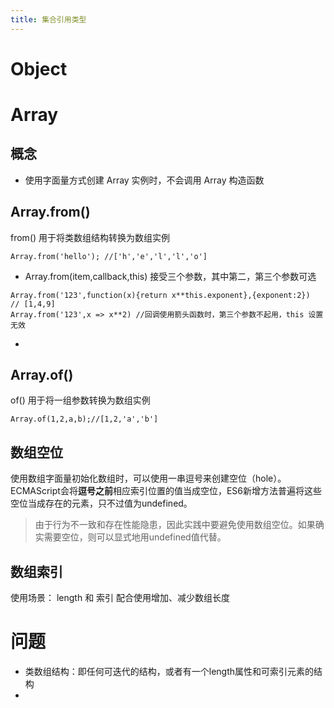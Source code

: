 ```yaml
---
title: 集合引用类型
---
```

# Object
# Array
## 概念
- 使用字面量方式创建 Array 实例时，不会调用 Array 构造函数
## Array.from()
from() 用于将类数组结构转换为数组实例
```
Array.from('hello'); //['h','e','l','l','o']
```
- Array.from(item,callback,this) 接受三个参数，其中第二，第三个参数可选
```
Array.from('123',function(x){return x**this.exponent},{exponent:2})
// [1,4,9]
Array.from('123',x => x**2) //回调使用箭头函数时，第三个参数不起用，this 设置无效
```
- 
## Array.of()
of() 用于将一组参数转换为数组实例
```
Array.of(1,2,a,b);//[1,2,'a','b']
```

## 数组空位
使用数组字面量初始化数组时，可以使用一串逗号来创建空位（hole）。ECMAScript会将**逗号之前**相应索引位置的值当成空位，ES6新增方法普遍将这些空位当成存在的元素，只不过值为undefined。

>由于行为不一致和存在性能隐患，因此实践中要避免使用数组空位。如果确实需要空位，则可以显式地用undefined值代替。

## 数组索引
使用场景： length 和 索引 配合使用增加、减少数组长度
# 问题
- 类数组结构：即任何可迭代的结构，或者有一个length属性和可索引元素的结构
- 